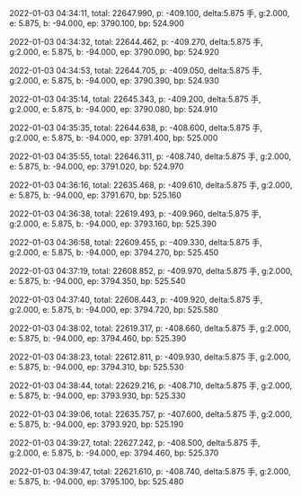 2022-01-03 04:34:11, total: 22647.990, p: -409.100, delta:5.875 手, g:2.000, e: 5.875, b: -94.000, ep: 3790.100, bp: 524.900

2022-01-03 04:34:32, total: 22644.462, p: -409.270, delta:5.875 手, g:2.000, e: 5.875, b: -94.000, ep: 3790.090, bp: 524.920

2022-01-03 04:34:53, total: 22644.705, p: -409.050, delta:5.875 手, g:2.000, e: 5.875, b: -94.000, ep: 3790.390, bp: 524.930

2022-01-03 04:35:14, total: 22645.343, p: -409.200, delta:5.875 手, g:2.000, e: 5.875, b: -94.000, ep: 3790.080, bp: 524.910

2022-01-03 04:35:35, total: 22644.638, p: -408.600, delta:5.875 手, g:2.000, e: 5.875, b: -94.000, ep: 3791.400, bp: 525.000

2022-01-03 04:35:55, total: 22646.311, p: -408.740, delta:5.875 手, g:2.000, e: 5.875, b: -94.000, ep: 3791.020, bp: 524.970

2022-01-03 04:36:16, total: 22635.468, p: -409.610, delta:5.875 手, g:2.000, e: 5.875, b: -94.000, ep: 3791.670, bp: 525.160

2022-01-03 04:36:38, total: 22619.493, p: -409.960, delta:5.875 手, g:2.000, e: 5.875, b: -94.000, ep: 3793.160, bp: 525.390

2022-01-03 04:36:58, total: 22609.455, p: -409.330, delta:5.875 手, g:2.000, e: 5.875, b: -94.000, ep: 3794.270, bp: 525.450

2022-01-03 04:37:19, total: 22608.852, p: -409.970, delta:5.875 手, g:2.000, e: 5.875, b: -94.000, ep: 3794.350, bp: 525.540

2022-01-03 04:37:40, total: 22608.443, p: -409.920, delta:5.875 手, g:2.000, e: 5.875, b: -94.000, ep: 3794.720, bp: 525.580

2022-01-03 04:38:02, total: 22619.317, p: -408.660, delta:5.875 手, g:2.000, e: 5.875, b: -94.000, ep: 3794.460, bp: 525.390

2022-01-03 04:38:23, total: 22612.811, p: -409.930, delta:5.875 手, g:2.000, e: 5.875, b: -94.000, ep: 3794.310, bp: 525.530

2022-01-03 04:38:44, total: 22629.216, p: -408.710, delta:5.875 手, g:2.000, e: 5.875, b: -94.000, ep: 3793.930, bp: 525.330

2022-01-03 04:39:06, total: 22635.757, p: -407.600, delta:5.875 手, g:2.000, e: 5.875, b: -94.000, ep: 3793.920, bp: 525.190

2022-01-03 04:39:27, total: 22627.242, p: -408.500, delta:5.875 手, g:2.000, e: 5.875, b: -94.000, ep: 3794.460, bp: 525.370

2022-01-03 04:39:47, total: 22621.610, p: -408.740, delta:5.875 手, g:2.000, e: 5.875, b: -94.000, ep: 3795.100, bp: 525.480